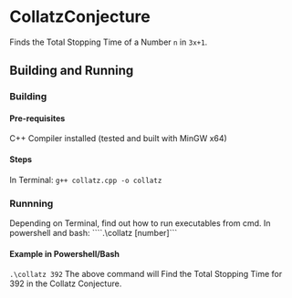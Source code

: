 # CollatzConjecture
Finds the Total Stopping Time of a Number ```n``` in ```3x+1```.

## Building and Running
### Building
#### Pre-requisites
C++ Compiler installed (tested and built with MinGW x64)

#### Steps
In Terminal: ```g++ collatz.cpp -o collatz```

### Runnning
Depending on Terminal, find out how to run executables from cmd.
In powershell and bash: ````.\collatz [number]```

#### Example in Powershell/Bash
```.\collatz 392```
The above command will Find the Total Stopping Time for 392 in the Collatz Conjecture.
